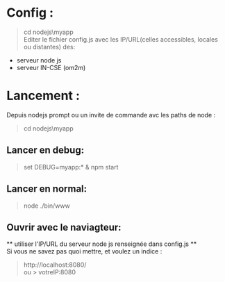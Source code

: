 # Config :
> cd nodejs\myapp  
Editer le fichier config.js avec les IP/URL(celles accessibles, locales ou distantes) des:
* serveur node js
* serveur IN-CSE (om2m)  

# Lancement :
Depuis nodejs prompt ou un invite de commande avc les paths de node :  
> cd nodejs\myapp  
## Lancer en debug:  
> set DEBUG=myapp:* & npm start  
## Lancer en normal:  
> node ./bin/www  
## Ouvrir avec le naviagteur:  
** utiliser l'IP/URL du serveur node js renseignée dans config.js **  
Si vous ne savez pas quoi mettre, et voulez un indice :  
> http://localhost:8080/  
ou > votreIP:8080  
